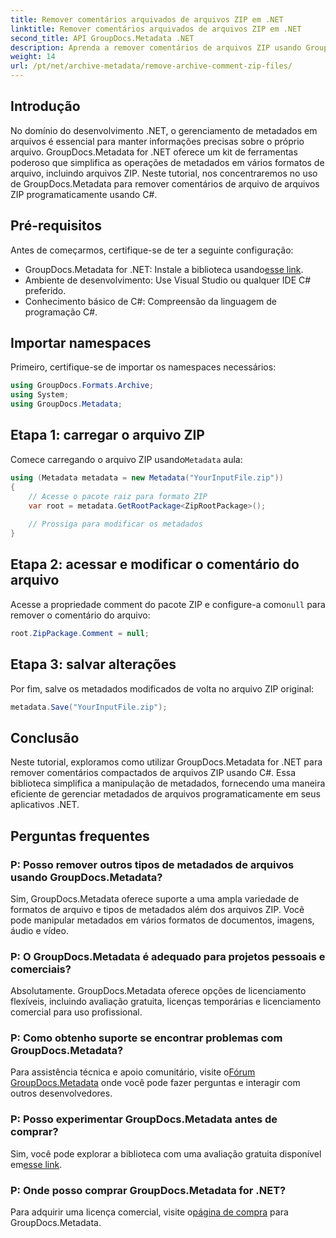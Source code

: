 ```yaml
---
title: Remover comentários arquivados de arquivos ZIP em .NET
linktitle: Remover comentários arquivados de arquivos ZIP em .NET
second_title: API GroupDocs.Metadata .NET
description: Aprenda a remover comentários de arquivos ZIP usando GroupDocs.Metadata for .NET. Aprimore suas habilidades de gerenciamento de metadados.
weight: 14
url: /pt/net/archive-metadata/remove-archive-comment-zip-files/
---
```

## Introdução
No domínio do desenvolvimento .NET, o gerenciamento de metadados em arquivos é essencial para manter informações precisas sobre o próprio arquivo. GroupDocs.Metadata for .NET oferece um kit de ferramentas poderoso que simplifica as operações de metadados em vários formatos de arquivo, incluindo arquivos ZIP. Neste tutorial, nos concentraremos no uso de GroupDocs.Metadata para remover comentários de arquivo de arquivos ZIP programaticamente usando C#. 
## Pré-requisitos
Antes de começarmos, certifique-se de ter a seguinte configuração:
-  GroupDocs.Metadata for .NET: Instale a biblioteca usando[esse link](https://releases.groupdocs.com/metadata/net/).
- Ambiente de desenvolvimento: Use Visual Studio ou qualquer IDE C# preferido.
- Conhecimento básico de C#: Compreensão da linguagem de programação C#.

## Importar namespaces
Primeiro, certifique-se de importar os namespaces necessários:
```csharp
using GroupDocs.Formats.Archive;
using System;
using GroupDocs.Metadata;
```

## Etapa 1: carregar o arquivo ZIP
 Comece carregando o arquivo ZIP usando`Metadata` aula:
```csharp
using (Metadata metadata = new Metadata("YourInputFile.zip"))
{
    // Acesse o pacote raiz para formato ZIP
    var root = metadata.GetRootPackage<ZipRootPackage>();
    
    // Prossiga para modificar os metadados
}
```
## Etapa 2: acessar e modificar o comentário do arquivo
Acesse a propriedade comment do pacote ZIP e configure-a como`null` para remover o comentário do arquivo:
```csharp
root.ZipPackage.Comment = null;
```
## Etapa 3: salvar alterações
Por fim, salve os metadados modificados de volta no arquivo ZIP original:
```csharp
metadata.Save("YourInputFile.zip");
```

## Conclusão
Neste tutorial, exploramos como utilizar GroupDocs.Metadata for .NET para remover comentários compactados de arquivos ZIP usando C#. Essa biblioteca simplifica a manipulação de metadados, fornecendo uma maneira eficiente de gerenciar metadados de arquivos programaticamente em seus aplicativos .NET.

## Perguntas frequentes
### P: Posso remover outros tipos de metadados de arquivos usando GroupDocs.Metadata?
Sim, GroupDocs.Metadata oferece suporte a uma ampla variedade de formatos de arquivo e tipos de metadados além dos arquivos ZIP. Você pode manipular metadados em vários formatos de documentos, imagens, áudio e vídeo.
### P: O GroupDocs.Metadata é adequado para projetos pessoais e comerciais?
Absolutamente. GroupDocs.Metadata oferece opções de licenciamento flexíveis, incluindo avaliação gratuita, licenças temporárias e licenciamento comercial para uso profissional.
### P: Como obtenho suporte se encontrar problemas com GroupDocs.Metadata?
 Para assistência técnica e apoio comunitário, visite o[Fórum GroupDocs.Metadata](https://forum.groupdocs.com/c/metadata/14) onde você pode fazer perguntas e interagir com outros desenvolvedores.
### P: Posso experimentar GroupDocs.Metadata antes de comprar?
 Sim, você pode explorar a biblioteca com uma avaliação gratuita disponível em[esse link](https://releases.groupdocs.com/).
### P: Onde posso comprar GroupDocs.Metadata for .NET?
 Para adquirir uma licença comercial, visite o[página de compra](https://purchase.groupdocs.com/buy) para GroupDocs.Metadata.